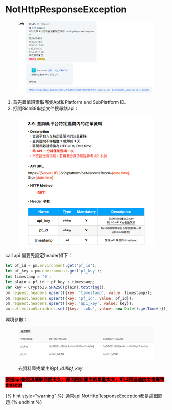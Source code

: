 # NotHttpResponseException

<figure><img src="../../.gitbook/assets/image (13).png" alt=""><figcaption></figcaption></figure>

1. 首先跟值班索取哪隻Api和Platform and SubPlatform ID。
2. 打開Rich88串接文件搜尋該api：

<figure><img src="../../.gitbook/assets/image.png" alt=""><figcaption></figcaption></figure>

call api 需要先設定header如下：

```javascript
let pf_id = pm.environment.get('pf_id');
let pf_key = pm.environment.get('pf_key');
let timestamp = '0';
let plain = pf_id + pf_key + timestamp;
var key = CryptoJS.SHA256(plain).toString();
pm.request.headers.upsert({key: 'timestamp', value: timestamp});
pm.request.headers.upsert({key: 'pf_id', value: pf_id});
pm.request.headers.upsert({key: 'api_key', value: key});
pm.collectionVariables.set({key: 'txNo', value: new Date().getTime()})js
```

環境參數：

<figure><img src="../../.gitbook/assets/image (4).png" alt=""><figcaption><p>去資料庫找業主的pf_<em>id和pf_key</em></p></figcaption></figure>

<mark style="background-color:red;">**發送api後發現讀取時間太久，原因是該業主的單量太大，所以回送速度太慢導致timeout**</mark>

{% hint style="warning" %}
通常api NotHttpResponseException都是這個問題
{% endhint %}
